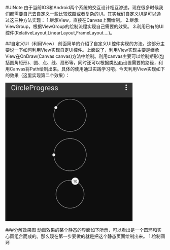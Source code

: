 #UINote
  由于当前IOS和Android两个系统的交互设计相互渗透，现在很多时候我们都需要自己去自定义一些比较炫酷或者复杂的UI。其实我们自定义UI是可以通过这三种方法实现：
1.继承View，直接在Canvas上面绘制。
2.继承ViewGroup，根据ViewGroup的绘制流程实现自己需要的效果。
3.利用已有的UI控件(RelativeLayout,LinearLayout,FrameLayout....)。

##自定义UI（利用View）
  前面简单的介绍了自定义UI控件实现的方法，这部分主要说一下如何利用View实现自定UI控件。上面说了，利用View实现主要是继承View在OnDraw(Canvas canvas)方法中绘制。利用canvas主要可以绘制矩形(包括圆角矩形)、圆、点、线、扇形等，同时还可以根据类[Path](http://developer.android.com/reference/android/graphics/Path.html)设置需要的路径，利用Canvas将Path绘制出来。具体的使用通过实践学习吧。今天利用View实现如下的效果（这里实现第二个效果）：
  
  ![alt tag](/Resource/my_implement.gif)
  
###分解效果图
  动画效果的某个静态的界面如下所示，可以看出是一个圆环和实心圆组合而成的。那么现在第一步要做的就是把这个静态页面绘制出来。
  1.绘制圆环
  
  
